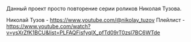 Данный проект просто повторение серии роликов Николая Тузова.

Николай Тузов - https://www.youtube.com/@nikolay_tuzov
Плейлист - https://www.youtube.com/watch?v=ysXrZfK1BCU&list=PLFAQFisfyqlX_pfTd09rT0zsl7BC6WTde
